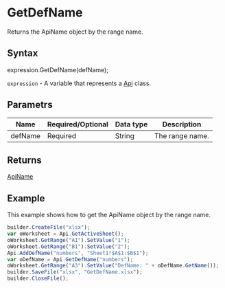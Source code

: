 # GetDefName

Returns the ApiName object by the range name.

## Syntax

expression.GetDefName(defName);

`expression` - A variable that represents a [Api](../Api.md) class.

## Parametrs

| **Name** | **Required/Optional** | **Data type** | **Description** |
| ------------- | ------------- | ------------- | ------------- |
| defName | Required | String | The range name. |

## Returns

[ApiName](../../ApiName/ApiName.md)

## Example

This example shows how to get the ApiName object by the range name.

```javascript
builder.CreateFile("xlsx");
var oWorksheet = Api.GetActiveSheet();
oWorksheet.GetRange("A1").SetValue("1");
oWorksheet.GetRange("B1").SetValue("2");
Api.AddDefName("numbers", "Sheet1!$A$1:$B$1");
var oDefName = Api.GetDefName("numbers");
oWorksheet.GetRange("A3").SetValue("DefName: " + oDefName.GetName());
builder.SaveFile("xlsx", "GetDefName.xlsx");
builder.CloseFile();
```